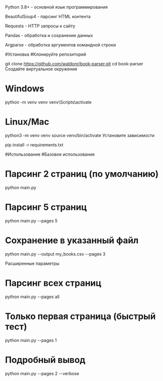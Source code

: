 Python 3.8+ - основной язык программирования

BeautifulSoup4 - парсинг HTML контента

Requests - HTTP запросы к сайту

Pandas - обработка и сохранение данных

Argparse - обработка аргументов командной строки


#Установка
  #Клонируйте репозиторий
  
  git clone https://github.com/waldonr/book-parser.git
  cd book-parser
  Создайте виртуальное окружение
  
  # Windows
  python -m venv venv
  venv\Scripts\activate
  
  # Linux/Mac
  python3 -m venv venv
  source venv/bin/activate
  Установите зависимости
  
  pip install -r requirements.txt


#Использование
  #Базовое использование
  
  # Парсинг 2 страниц (по умолчанию)
  python main.py
  
  # Парсинг 5 страниц
  python main.py --pages 5
  
  # Сохранение в указанный файл
  python main.py --output my_books.csv --pages 3

Расширенные параметры

  # Парсинг всех страниц
  python main.py --pages all
  
  # Только первая страница (быстрый тест)
  python main.py --pages 1
  
  # Подробный вывод
  python main.py --pages 2 --verbose
